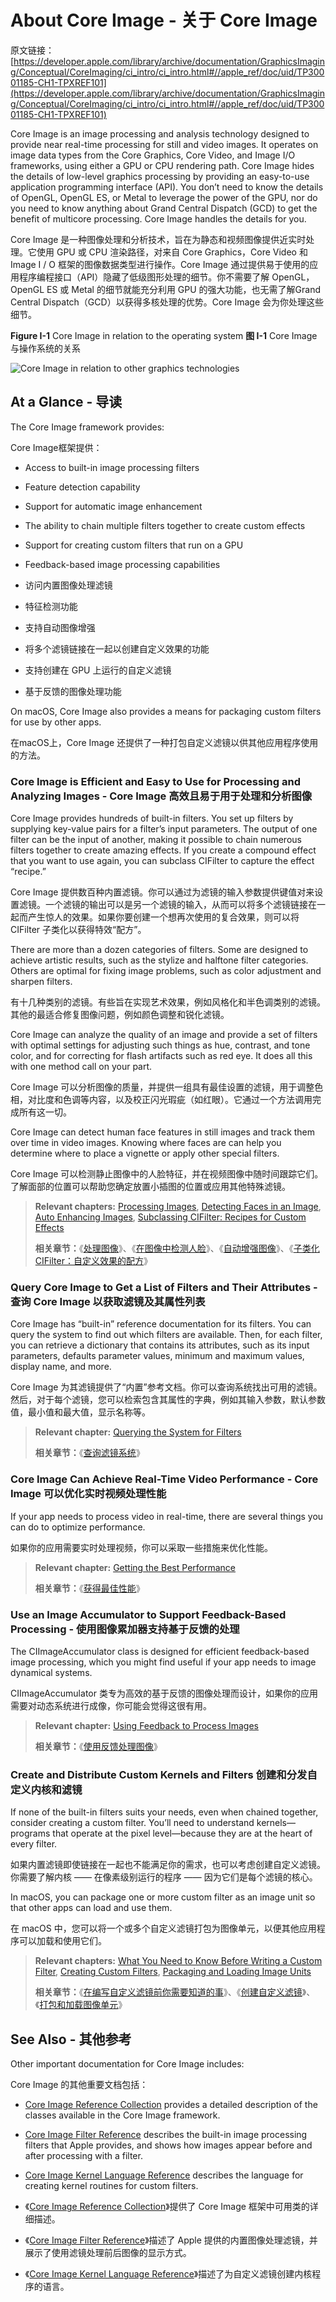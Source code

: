# About Core Image - 关于 Core Image

原文链接：[https://developer.apple.com/library/archive/documentation/GraphicsImaging/Conceptual/CoreImaging/ci_intro/ci_intro.html#//apple_ref/doc/uid/TP30001185-CH1-TPXREF101](https://developer.apple.com/library/archive/documentation/GraphicsImaging/Conceptual/CoreImaging/ci_intro/ci_intro.html#//apple_ref/doc/uid/TP30001185-CH1-TPXREF101)

Core Image is an image processing and analysis technology designed to provide near real-time processing for still and video images. It operates on image data types from the Core Graphics, Core Video, and Image I/O frameworks, using either a GPU or CPU rendering path. Core Image hides the details of low-level graphics processing by providing an easy-to-use application programming interface (API). You don’t need to know the details of OpenGL, OpenGL ES, or Metal to leverage the power of the GPU, nor do you need to know anything about Grand Central Dispatch (GCD) to get the benefit of multicore processing. Core Image handles the details for you.

Core Image 是一种图像处理和分析技术，旨在为静态和视频图像提供近实时处理。它使用 GPU 或 CPU 渲染路径，对来自 Core Graphics，Core Video 和 Image I / O 框架的图像数据类型进行操作。Core Image 通过提供易于使用的应用程序编程接口（API）隐藏了低级图形处理的细节。你不需要了解 OpenGL，OpenGL ES 或 Metal 的细节就能充分利用 GPU 的强大功能，也无需了解Grand Central Dispatch（GCD）以获得多核处理的优势。Core Image 会为你处理这些细节。

**Figure I-1**  Core Image in relation to the operating system **图 I-1** Core Image 与操作系统的关系

![Core Image in relation to other graphics technologies](https://developer.apple.com/library/archive/documentation/GraphicsImaging/Conceptual/CoreImaging/art/architecture_2x.png)

## At a Glance - 导读

The Core Image framework provides:

Core Image框架提供：

- Access to built-in image processing filters
- Feature detection capability
- Support for automatic image enhancement
- The ability to chain multiple filters together to create custom effects
- Support for creating custom filters that run on a GPU
- Feedback-based image processing capabilities

- 访问内置图像处理滤镜
- 特征检测功能
- 支持自动图像增强
- 将多个滤镜链接在一起以创建自定义效果的功能
- 支持创建在 GPU 上运行的自定义滤镜
- 基于反馈的图像处理功能

On macOS, Core Image also provides a means for packaging custom filters for use by other apps.

在macOS上，Core Image 还提供了一种打包自定义滤镜以供其他应用程序使用的方法。

### Core Image is Efficient and Easy to Use for Processing and Analyzing Images - Core Image 高效且易于用于处理和分析图像

Core Image provides hundreds of built-in filters. You set up filters by supplying key-value pairs for a filter’s input parameters. The output of one filter can be the input of another, making it possible to chain numerous filters together to create amazing effects. If you create a compound effect that you want to use again, you can subclass CIFilter to capture the effect “recipe.”

Core Image 提供数百种内置滤镜。你可以通过为滤镜的输入参数提供键值对来设置滤镜。一个滤镜的输出可以是另一个滤镜的输入，从而可以将多个滤镜链接在一起而产生惊人的效果。如果你要创建一个想再次使用的复合效果，则可以将 CIFilter 子类化以获得特效“配方”。

There are more than a dozen categories of filters. Some are designed to achieve artistic results, such as the stylize and halftone filter categories. Others are optimal for fixing image problems, such as color adjustment and sharpen filters.

有十几种类别的滤镜。有些旨在实现艺术效果，例如风格化和半色调类别的滤镜。其他的最适合修复图像问题，例如颜色调整和锐化滤镜。

Core Image can analyze the quality of an image and provide a set of filters with optimal settings for adjusting such things as hue, contrast, and tone color, and for correcting for flash artifacts such as red eye. It does all this with one method call on your part.

Core Image 可以分析图像的质量，并提供一组具有最佳设置的滤镜，用于调整色相，对比度和色调等内容，以及校正闪光瑕疵（如红眼）。它通过一个方法调用完成所有这一切。

Core Image can detect human face features in still images and track them over time in video images. Knowing where faces are can help you determine where to place a vignette or apply other special filters.

Core Image 可以检测静止图像中的人脸特征，并在视频图像中随时间跟踪它们。了解面部的位置可以帮助您确定放置小插图的位置或应用其他特殊滤镜。

> **Relevant chapters:** [Processing Images](https://developer.apple.com/library/archive/documentation/GraphicsImaging/Conceptual/CoreImaging/ci_tasks/ci_tasks.html#//apple_ref/doc/uid/TP30001185-CH3-TPXREF101), [Detecting Faces in an Image](https://developer.apple.com/library/archive/documentation/GraphicsImaging/Conceptual/CoreImaging/ci_detect_faces/ci_detect_faces.html#//apple_ref/doc/uid/TP30001185-CH8-SW1), [Auto Enhancing Images](https://developer.apple.com/library/archive/documentation/GraphicsImaging/Conceptual/CoreImaging/ci_autoadjustment/ci_autoadjustmentSAVE.html#//apple_ref/doc/uid/TP30001185-CH11-SW1), [Subclassing CIFilter: Recipes for Custom Effects](https://developer.apple.com/library/archive/documentation/GraphicsImaging/Conceptual/CoreImaging/ci_filer_recipes/ci_filter_recipes.html#//apple_ref/doc/uid/TP30001185-CH4-SW1)
> 
> **相关章节：**《[处理图像](https://developer.apple.com/library/archive/documentation/GraphicsImaging/Conceptual/CoreImaging/ci_tasks/ci_tasks.html#//apple_ref/doc/uid/TP30001185-CH3-TPXREF101)》、《[在图像中检测人脸](https://developer.apple.com/library/archive/documentation/GraphicsImaging/Conceptual/CoreImaging/ci_detect_faces/ci_detect_faces.html#//apple_ref/doc/uid/TP30001185-CH8-SW1)》、《[自动增强图像](https://developer.apple.com/library/archive/documentation/GraphicsImaging/Conceptual/CoreImaging/ci_autoadjustment/ci_autoadjustmentSAVE.html#//apple_ref/doc/uid/TP30001185-CH11-SW1)》、《[子类化 CIFilter：自定义效果的配方](https://developer.apple.com/library/archive/documentation/GraphicsImaging/Conceptual/CoreImaging/ci_filer_recipes/ci_filter_recipes.html#//apple_ref/doc/uid/TP30001185-CH4-SW1)》

### Query Core Image to Get a List of Filters and Their Attributes - 查询 Core Image 以获取滤镜及其属性列表

Core Image has “built-in” reference documentation for its filters. You can query the system to find out which filters are available. Then, for each filter, you can retrieve a dictionary that contains its attributes, such as its input parameters, defaults parameter values, minimum and maximum values, display name, and more.

Core Image 为其滤镜提供了“内置”参考文档。你可以查询系统找出可用的滤镜。然后，对于每个滤镜，您可以检索包含其属性的字典，例如其输入参数，默认参数值，最小值和最大值，显示名称等。

> **Relevant chapter:**  [Querying the System for Filters](https://developer.apple.com/library/archive/documentation/GraphicsImaging/Conceptual/CoreImaging/ci_concepts/ci_concepts.html#//apple_ref/doc/uid/TP30001185-CH2-TPXREF101)
> 
> **相关章节：**《[查询滤镜系统](https://developer.apple.com/library/archive/documentation/GraphicsImaging/Conceptual/CoreImaging/ci_concepts/ci_concepts.html#//apple_ref/doc/uid/TP30001185-CH2-TPXREF101)》

### Core Image Can Achieve Real-Time Video Performance - Core Image 可以优化实时视频处理性能

If your app needs to process video in real-time, there are several things you can do to optimize performance.

如果你的应用需要实时处理视频，你可以采取一些措施来优化性能。

> **Relevant chapter:** [Getting the Best Performance](https://developer.apple.com/library/archive/documentation/GraphicsImaging/Conceptual/CoreImaging/ci_performance/ci_performance.html#//apple_ref/doc/uid/TP30001185-CH10-SW1)
> 
> **相关章节：**《[获得最佳性能](https://developer.apple.com/library/archive/documentation/GraphicsImaging/Conceptual/CoreImaging/ci_performance/ci_performance.html#//apple_ref/doc/uid/TP30001185-CH10-SW1)》

### Use an Image Accumulator to Support Feedback-Based Processing - 使用图像累加器支持基于反馈的处理

The CIImageAccumulator class is designed for efficient feedback-based image processing, which you might find useful if your app needs to image dynamical systems.

CIImageAccumulator 类专为高效的基于反馈的图像处理而设计，如果你的应用需要对动态系统进行成像，你可能会觉得这很有用。

> **Relevant chapter:**  [Using Feedback to Process Images](https://developer.apple.com/library/archive/documentation/GraphicsImaging/Conceptual/CoreImaging/ci_feedback_based/ci_feedback_based.html#//apple_ref/doc/uid/TP30001185-CH5-SW5)
> 
> **相关章节：**《[使用反馈处理图像](https://developer.apple.com/library/archive/documentation/GraphicsImaging/Conceptual/CoreImaging/ci_feedback_based/ci_feedback_based.html#//apple_ref/doc/uid/TP30001185-CH5-SW5)》

### Create and Distribute Custom Kernels and Filters 创建和分发自定义内核和滤镜

If none of the built-in filters suits your needs, even when chained together, consider creating a custom filter. You’ll need to understand kernels—programs that operate at the pixel level—because they are at the heart of every filter.

如果内置滤镜即使链接在一起也不能满足你的需求，也可以考虑创建自定义滤镜。你需要了解内核 —— 在像素级别运行的程序 —— 因为它们是每个滤镜的核心。

In macOS, you can package one or more custom filter as an image unit so that other apps can load and use them.

在 macOS 中，您可以将一个或多个自定义滤镜打包为图像单元，以便其他应用程序可以加载和使用它们。

> **Relevant chapters:** [What You Need to Know Before Writing a Custom Filter](https://developer.apple.com/library/archive/documentation/GraphicsImaging/Conceptual/CoreImaging/ci_advanced_concepts/ci.advanced_concepts.html#//apple_ref/doc/uid/TP30001185-CH9-SW1), [Creating Custom Filters](https://developer.apple.com/library/archive/documentation/GraphicsImaging/Conceptual/CoreImaging/ci_custom_filters/ci_custom_filters.html#//apple_ref/doc/uid/TP30001185-CH6-TPXREF101), [Packaging and Loading Image Units](https://developer.apple.com/library/archive/documentation/GraphicsImaging/Conceptual/CoreImaging/ci_image_units/ci_image_units.html#//apple_ref/doc/uid/TP30001185-CH7-SW12)
> 
> **相关章节：**《[在编写自定义滤镜前你需要知道的事](https://developer.apple.com/library/archive/documentation/GraphicsImaging/Conceptual/CoreImaging/ci_advanced_concepts/ci.advanced_concepts.html#//apple_ref/doc/uid/TP30001185-CH9-SW1)》、《[创建自定义滤镜](https://developer.apple.com/library/archive/documentation/GraphicsImaging/Conceptual/CoreImaging/ci_custom_filters/ci_custom_filters.html#//apple_ref/doc/uid/TP30001185-CH6-TPXREF101)》、《[打包和加载图像单元](https://developer.apple.com/library/archive/documentation/GraphicsImaging/Conceptual/CoreImaging/ci_image_units/ci_image_units.html#//apple_ref/doc/uid/TP30001185-CH7-SW12)》

## See Also - 其他参考

Other important documentation for Core Image includes:

Core Image 的其他重要文档包括：

- [Core Image Reference Collection](https://developer.apple.com/documentation/coreimage) provides a detailed description of the classes available in the Core Image framework.
- [Core Image Filter Reference](https://developer.apple.com/library/archive/documentation/GraphicsImaging/Reference/CoreImageFilterReference/index.html#//apple_ref/doc/uid/TP40004346) describes the built-in image processing filters that Apple provides, and shows how images appear before and after processing with a filter.
- [Core Image Kernel Language Reference](https://developer.apple.com/library/archive/documentation/GraphicsImaging/Reference/CIKernelLangRef/Introduction/Introduction.html#//apple_ref/doc/uid/TP40004397) describes the language for creating kernel routines for custom filters.

- 《[Core Image Reference Collection](https://developer.apple.com/documentation/coreimage)》提供了 Core Image 框架中可用类的详细描述。
- 《[Core Image Filter Reference](https://developer.apple.com/library/archive/documentation/GraphicsImaging/Reference/CoreImageFilterReference/index.html#//apple_ref/doc/uid/TP40004346)》描述了 Apple 提供的内置图像处理滤镜，并展示了使用滤镜处理前后图像的显示方式。
- 《[Core Image Kernel Language Reference](https://developer.apple.com/library/archive/documentation/GraphicsImaging/Reference/CIKernelLangRef/Introduction/Introduction.html#//apple_ref/doc/uid/TP40004397)》描述了为自定义滤镜创建内核程序的语言。


